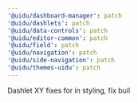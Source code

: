 ```yaml
---
'@uidu/dashboard-manager': patch
'@uidu/dashlets': patch
'@uidu/data-controls': patch
'@uidu/editor-common': patch
'@uidu/field': patch
'@uidu/navigation': patch
'@uidu/side-navigation': patch
'@uidu/themes-uidu': patch
---
```


Dashlet XY fixes for in styling, fix buil
